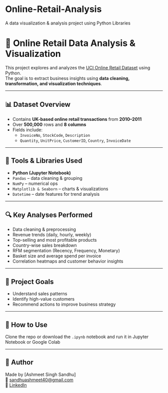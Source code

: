# Online-Retail-Analysis
A data visualization &amp; analysis project using Python Libraries

# 🛒 Online Retail Data Analysis & Visualization

This project explores and analyzes the [UCI Online Retail Dataset](https://archive.ics.uci.edu/ml/datasets/Online+Retail) using Python.  
The goal is to extract business insights using **data cleaning, transformation, and visualization techniques**.

---

## 📊 Dataset Overview

- Contains **UK-based online retail transactions** from **2010–2011**
- Over **500,000** rows and **8 columns**
- Fields include:
  - `InvoiceNo`, `StockCode`, `Description`
  - `Quantity`, `UnitPrice`, `CustomerID`, `Country`, `InvoiceDate`

---

## 🧰 Tools & Libraries Used

- **Python (Jupyter Notebook)**
- `Pandas` – data cleaning & grouping
- `NumPy` – numerical ops
- `Matplotlib & Seaborn` – charts & visualizations
- `Datetime` – date features for trend analysis

---

## 🔍 Key Analyses Performed

- Data cleaning & preprocessing  
- Revenue trends (daily, hourly, weekly)  
- Top-selling and most profitable products  
- Country-wise sales breakdown  
- RFM segmentation (Recency, Frequency, Monetary)  
- Basket size and average spend per invoice  
- Correlation heatmaps and customer behavior insights  

---

## 📌 Project Goals

- Understand sales patterns  
- Identify high-value customers  
- Recommend actions to improve business strategy  

---

## 📎 How to Use

Clone the repo or download the `.ipynb` notebook and run it in Jupyter Notebook or Google Colab

---

## 🙌 Author

Made by [Ashmeet Singh Sandhu]  
📧 sandhuashmeet40@gmail.com  
🔗 [LinkedIn]([https://www.linkedin.com](https://www.linkedin.com/in/ashmeet-sandhu-79a209324/))  




